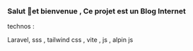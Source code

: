 ### Salut 👋et bienvenue , Ce projet est un Blog Internet 

technos :

Laravel, sss , tailwind css , vite , js , alpin js 

